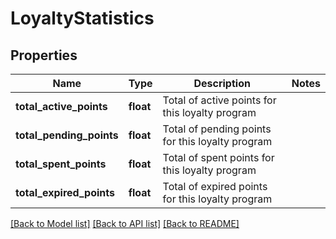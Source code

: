 # LoyaltyStatistics


## Properties
Name | Type | Description | Notes
------------ | ------------- | ------------- | -------------
**total_active_points** | **float** | Total of active points for this loyalty program | 
**total_pending_points** | **float** | Total of pending points for this loyalty program | 
**total_spent_points** | **float** | Total of spent points for this loyalty program | 
**total_expired_points** | **float** | Total of expired points for this loyalty program | 

[[Back to Model list]](../README.md#documentation-for-models) [[Back to API list]](../README.md#documentation-for-api-endpoints) [[Back to README]](../README.md)


